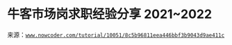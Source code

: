 # 牛客市场岗求职经验分享 2021~2022

来源：[`www.nowcoder.com/tutorial/10051/8c5b96811eea446bbf3b9043d9ae411c`](https://www.nowcoder.com/tutorial/10051/8c5b96811eea446bbf3b9043d9ae411c)